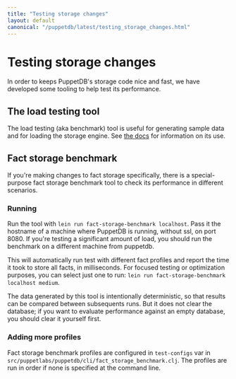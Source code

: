 ```yaml
---
title: "Testing storage changes"
layout: default
canonical: "/puppetdb/latest/testing_storage_changes.html"
---
```

# Testing storage changes
In order to keeps PuppetDB's storage code nice and fast, we have developed some
tooling to help test its performance.

## The load testing tool

The load testing (aka benchmark) tool is useful for generating sample data and
for loading the storage engine. See [the docs](load_testing_tool.markdown) for
information on its use.

## Fact storage benchmark

If you're making changes to fact storage specifically, there is a
special-purpose fact storage benchmark tool to check its performance in
different scenarios.

### Running
Run the tool with `lein run fact-storage-benchmark localhost`. Pass it the
hostname of a machine where PuppetDB is running, without ssl, on port 8080. If
you're testing a significant amount of load, you should run the benchmark on a
different machine from puppetdb.

This will automatically run test with different fact profiles and report the
time it took to store all facts, in milliseconds. For focused testing or
optimization purposes, you can select just one to run: `lein run
fact-storage-benchmark localhost medium`.

The data generated by this tool is intentionally deterministic, so that results
can be compared between subsequents runs. But it does not clear the database; if
you want to evaluate performance against an empty database, you should clear it
yourself first.

### Adding more profiles
Fact storage benchmark profiles are configured in `test-configs` var in
`src/puppetlabs/puppetdb/cli/fact_storage_benchmark.clj`. The profiles are run
in order if none is specified at the command line.
